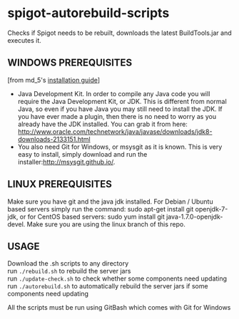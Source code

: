 spigot-autorebuild-scripts
==========================

Checks if Spigot needs to be rebuilt, downloads the latest BuildTools.jar and executes it.

WINDOWS PREREQUISITES
---------------------

[from md_5's [installation guide](http://www.spigotmc.org/threads/bukkit-craftbukkit-spigot-1-8.36598/)]<br>
- Java Development Kit. In order to compile any Java code you will require the Java Development Kit, or JDK. This is different from normal Java, so even if you have Java you may still need to install the JDK. If you have ever made a plugin, then there is no need to worry as you already have the JDK installed. You can grab it from here: http://www.oracle.com/technetwork/java/javase/downloads/jdk8-downloads-2133151.html
- You also need Git for Windows, or msysgit as it is known. This is very easy to install, simply download and run the installer:http://msysgit.github.io/.

LINUX PREREQUISITES
-------------------
Make sure you have git and the java jdk installed. For Debian / Ubuntu based servers simply run the command: sudo apt-get install git openjdk-7-jdk, or for CentOS based servers: sudo yum install git java-1.7.0-openjdk-devel.
Make sure you are using the linux branch of this repo. 

USAGE
-----

Download the .sh scripts to any directory <br>
run ```./rebuild.sh``` to rebuild the server jars <br>
run ```./update-check.sh``` to check whether some components need updating <br>
run ```./autorebuild.sh``` to automatically rebuild the server jars if some components need updating

All the scripts must be run using GitBash which comes with Git for Windows
